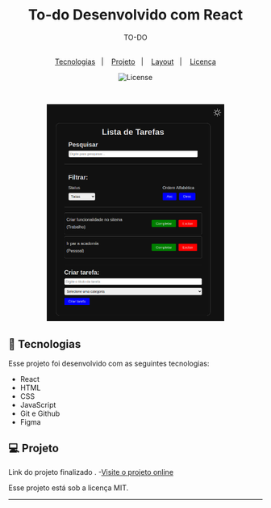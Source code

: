 <h1 align="center">To-do Desenvolvido com React </h1>

<p align="center">
 TO-DO<br> 
  <br/>
<p align="center">
  <a href="#-tecnologias">Tecnologias</a>&nbsp;&nbsp;&nbsp;|&nbsp;&nbsp;&nbsp;
  <a href="#-projeto">Projeto</a>&nbsp;&nbsp;&nbsp;|&nbsp;&nbsp;&nbsp;
  <a href="#-layout">Layout</a>&nbsp;&nbsp;&nbsp;|&nbsp;&nbsp;&nbsp;
  <a href="#memo-licença">Licença</a>
</p>

<p align="center">
  <img alt="License" src="https://img.shields.io/static/v1?label=license&message=MIT&color=49AA26&labelColor=000000">
</p>

<br>

<p align="center">
  <img alt="imagem do projeto" src="./src/assets/layout.png" width="70%">
</p>

## 🚀 Tecnologias

Esse projeto foi desenvolvido com as seguintes tecnologias:

- React 
- HTML
- CSS
- JavaScript
- Git e Github
- Figma

## 💻 Projeto

Link do projeto finalizado . -[Visite o projeto online]()

Esse projeto está sob a licença MIT.

---
